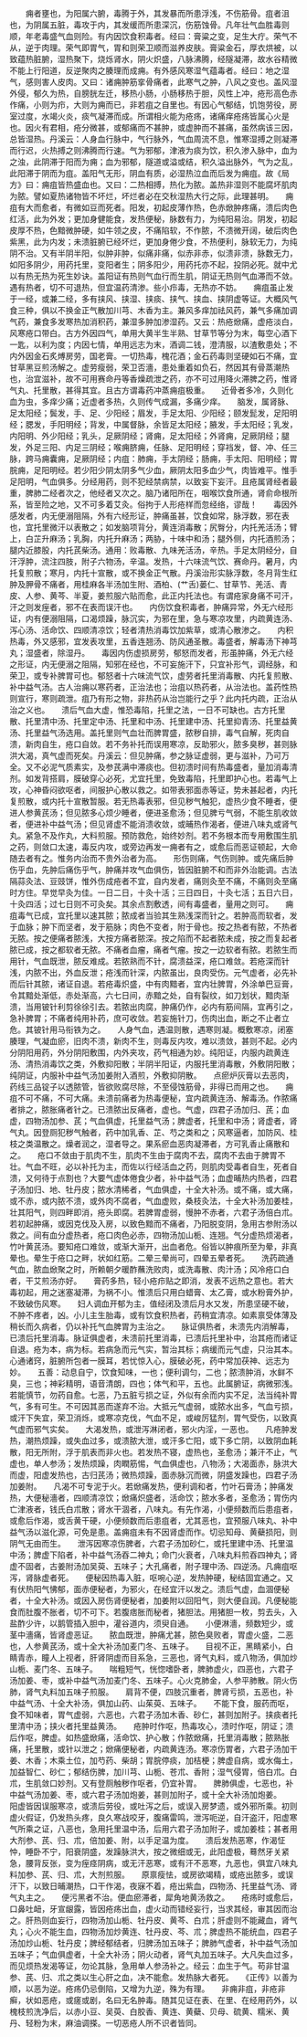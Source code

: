 <!-- { "loadSidebar": true } -->
　　痈者壅也，为阳属六腑，毒腾于外，其发暴而所患浮浅，不伤筋骨。疽者沮也，为阴属五脏，毒攻于内，其发缓而所患深沉，伤筋蚀骨。凡年壮气血胜毒则顺，年老毒盛气血则险。有内因饮食积毒者。经曰：膏粱之变，足生大疔。荣气不从，逆于肉理。荣气即胃气，胃和则荣卫顺而滋养皮肤。膏粱金石，厚衣烘被，以致蕴热脏腑，湿热聚下，烧烁肾水，阴火炽盛，八脉沸腾，经隧凝滞，故水谷精微不能上行阳道，反逆聚肉之腠理而成痈。有外感风寒湿气蕴毒者。经曰：地之湿气，感则害人皮肉。又曰：诸痈肿筋挛骨痛者，此寒气之肿，八风之变也。盖风湿外侵，郁久为热，自膀胱左迁，移热小肠，小肠移热于胆，风性上冲，疮形高色赤作痛，小则为疖，大则为痈而已，非若疽之自里也。有因心气郁结，饥饱劳役，房室过度，水竭火炎，痰气凝滞而成。所谓相火能为疮疡，诸痛痒疮疡皆属心火是也。因火有君相，疮分微甚，或郁痛而不甚肿，或虚肿而不甚痛，虽然病该三因，总皆湿热。丹溪云：人身血行脉中，气行脉外，气血周流不息，惟寒湿搏之则凝滞而行迟，火热搏之则沸腾而行速。气为邪郁，津液为痰为饮，积久渗入脉中，血为之浊，此阴滞于阳而为痈；血为邪郁，隧道或溢或结，积久溢出脉外，气为之乱，此阳滞于阴而为疽。盖阳气无形，阴血有质，必湿热泣血而后发为痈疽。故《局方》曰：痈疽皆热盛血也。又曰：二热相搏，热化为脓。盖热非湿则不能腐坏肌肉为脓。譬如夏热诸物皆不坏烂，坏烂者必在交秋湿热大行之际，此理甚明。　　痈疽有大而愈者，有微如豆而死者。阳发，初起皮薄作热，色赤焮肿疼痛，溃后肉色红活，此为外发；更加身健能食，发热便秘，脉数有力，为纯阳易治。阴发，初起皮厚不热，色黯微肿硬，如牛领之皮，不痛陷软，不作脓，不溃微开阔，破后肉色紫黑，此为内发；未溃脏腑已经坏烂，更加身倦少食，不热便利，脉软无力，为纯阴不治。又有半阴半阳，似肿非肿，似痛非痛，似赤非赤，似溃非溃，脉数无力，如阳多阴少，用药托里，变阳者生；阴多阳少，用药托亦不起，投阴必死。就中尤以有热无热为死生妙诀。盖阳证有热则气血行而生肌，阴证无热则气血滞而不敛。遇有热者，切不可退热，但宜温药清渗。些小疖毒，无热亦不妨。　　痈疽虽止发于一经，或兼二经，多有挟风、挟湿、挟痰、挟气、挟血、挟阴虚等证。大概风气食三种，俱以不换金正气散加川芎、木香为主。兼风多痒加祛风药，兼气多痛加调气药，兼食多发寒热加消积药，兼湿多肿加渗湿药。又云：热疮焮痛，虚疮淡白，风寒疮口带白。古方外因四气，单用大黄半生半熟、甘草节等分为末，每空心酒下一匙，以利为度；内因七情，单用远志为末，酒调二钱，澄清服，以渣敷患处；不内外因金石炙煿房劳，国老膏。一切热毒，槐花酒；金石药毒则坚硬如石不痛，宜甘草黑豆煎汤解之。虚劳瘦弱，荣卫否濇，患处重着如负石，然因其有骨蒸潮热也，治宜滋补，故不可用赛命丹等香燥疏泄之药，亦不可过用降火滞脾之药，惟肾气丸、托里散，甚得其宜。且古方谓毒药冲蒸痈疽极重。　　近骨者多冷，久则化血为虫，多痒少痛；近虚者多热，久则传气成漏，多痛少痒。　　脑发，属肾脉、足太阳经；鬓发，手、足、少阳经；眉发，手足太阳、少阳经；颐发髭发，足阳明经；腮发，手阳明经；背发，中属督脉，余皆足太阳经；腋发，手太阳经；乳发，内阳明、外少阳经；乳头，足厥阴经；肾痈，足太阳经；外肾痈，足厥阴经；腿发，外足三阳、内足三阴经；喉痈脐痈，任脉、足阳明经；穿裆发，督、冲、任三脉，跨马痈囊痈，足厥阴经；内疽：肺痈，手太阴经；肠痈，手太阳、阳明经；胃脘痈，足阳明经。若少阳少阴太阴多气少血，厥阴太阳多血少气，肉皆难平。惟手足阳明，气血俱多。分经用药，则不犯经禁病禁，以致妄下妄汗。且疮属肾经者最重，脾肺二经者次之，他经者又次之。脑乃诸阳所在，咽喉饮食所通，肾俞命根所系，皆至险之地，又不可多着艾灸。俗拘于人形疮样而忽经络，谬哉！　　毒因外感发者，内无便溺阻隔，外有六经形证，肿痛虽甚，饮食如常，脉浮数，邪在表也，宜托里微汗以表散之；如发脑项背分，黄连消毒散；尻臀分，内托羌活汤；臂上，白芷升麻汤；乳胸，内托升麻汤；两胁，十味中和汤；腿外侧，内托酒煎汤；腿内近膝股，内托芪柴汤。通用：败毒散、九味羌活汤，辛热。手足太阴经分，自汗浮肿，流注四肢，附子六物汤，辛温。发热，十六味流气饮、赛命丹。暑月，内托复煎散；寒月，内托十宣散，或不换金正气散。丹溪治形实脉浮数，冬月背生红肿及胛骨不痛者，用桂麻各半汤加生附、酒柏、(艹舌)蒌仁、甘草节、羌活、青皮、人参、黄芩、半夏，姜煎服六贴而愈，此正内托法也。有谓疮家身痛不可汗，汗之则发痓者，邪不在表而误汗也。　　内伤饮食积毒者，肿痛异常，外无六经形证，内有便溺阻隔，口渴烦躁，脉沉实，为邪在里，急与寒凉攻里，内疏黄连汤、泻心汤、活命饮、四顺清凉饮；轻者清热消毒饮加紫草，或清心散渗之。　　内积热毒，外又感邪，宜发表攻里，五香连翘汤、防风通圣散。毒盛者，解毒汤下神芎丸；湿盛者，除湿丹。　　毒因内伤虚损房劳，郁怒而发者，形虽肿痛，外无六经之形证，内无便溺之阻隔，知邪在经也，不可妄施汗下，只宜补形气，调经脉，和荣卫，或专补脾胃可也。郁怒者十六味流气饮，虚劳者托里消毒散、内托复煎散、补中益气汤。古人治痈以寒药者，正治法也；治疽以热药者，从治法也。盖药性热则宣行，寒则疏泄。疽乃有形之物，非热药从治岂能行之乎？此内托内疏，正治从治之义也。　　溃后气血大虚，惟恐毒陷，托里之法，一日不可缺也。古方托里散、托里清中汤、托里定中汤、托里和中汤、托里建中汤、托里抑青汤、托里益黄汤、托里益气汤选用。盖托里则气血壮而脾胃盛，脓秽自排，毒气自解，死肉自溃，新肉自生，疮口自敛。若不务补托而误用寒凉，反助邪火，脓多臭秽，甚则脉洪大渴，真气虚而死矣。丹溪云：但见肿痛，参之脉证虚弱，更与滋补，乃可万全。又不必泥气质素实，及参芪满中滞痰也。但初溃时间有热毒盛者，量加消毒清剂。如发背搭肩，膜破穿心必死，尤宜托里，免致毒陷，托里即护心也。若毒气上攻，心神昏闷欲呕者，间服护心散以救之。如带表邪面赤等证，势未甚起者，内托复煎散，或内托十宣散暂服。若无热毒表邪，但见秽气触犯，虚热少食不睡者，便进人参黄芪汤；但见脓多心烦少睡者，便进圣愈汤；但见脾亏气弱，不能生肌收敛者，便进补中益气汤；但见肾虚不能消溃收敛，或晡热作渴者，便进八味丸或肾气丸。紧急不及作丸，大料煎服。预防救危，始终妙剂。若不务根本而专用敷围生肌之药，则敛口太速，毒反内攻，或旁边再发一痈者有之，或愈后而恶证顿起，大命随去者有之。惟务内治而不贵外治者为高。　　形伤则痛，气伤则肿。或先痛后肿伤乎血，先肿后痛伤乎气，肿痛并攻气血俱伤，皆因脏腑不和而非外治能调。古法隔蒜灸法、豆豉饼，惟外伤成疮者不宜，自内发者，痛则灸至不痛，不痛则灸至痛时方住。早觉早灸为佳。一日二日，十灸十活；三日四日，十灸七活；五日六日，十灸四活；过七日则不可灸矣。其余点割敷透，间有毒盛者，量用之则可。　　痈疽毒气已成，宜托里以速其脓；脓成者当验其生熟浅深而针之。若肿高而软者，发于血脉；肿下而坚者，发于筋脉；肉色不变者，附于骨也。按之热者有脓，不热者无脓。按之便痛者脓浅，大按方痛者脓深。按之陷而不起者脓未成，按之而复起者脓已成，按之都软者无脓。不痛者血瘤，痛者气瘤。按之一边软者有脓。若脓生而用针，气血既泄，脓反难成。若脓熟而不针，腐溃益深，疮口难敛。若疮深而针浅，内脓不出，外血反泄；疮浅而针深，内脓虽出，良肉受伤。元气虚者，必先补而后针其脓，诸证自退。若疮毒炽盛，中有肉黯者，宜内壮脾胃，外涂单巴豆膏，令其黯处渐低，赤处渐高，六七日间，赤黯之处，自有裂纹，如刀划状，黯肉渐溃，当用铍针利剪徐徐引去。若脓出肉腐，肿痛仍作，必内有筋间隔，宜再引之，急补脾胃；不痛者纯用补药，庶可收敛。若妄施针刀，伤肉出血，断之不止者立危。其铍针用马衔铁为之。　　人身气血，遇温则散，遇寒则凝。概敷寒凉，闭塞腠理，气凝血瘀，旧肉不溃，新肉不生，则毒反内攻，难以溃敛，甚则不起。必内分阴阳用药，外分阴阳敷围，内外夹攻，药气相通为妙。纯阳证，内服内疏黄连汤、清热消毒饮之类，外敷抑阳散；半阴半阳证，内服托里消毒散，外敷阴阳散；纯阴证，内服补中益气汤加姜附入酒煎，外敷抑阴散。　　点瘀炉灰膏以去恶肉，药线三品锭子以透脓管，皆欲败腐尽除，不至侵蚀筋骨，非得已而用之也。　　痈疽不可不痛，不可大痛。未溃前痛者为热毒便秘，宜内疏黄连汤、解毒汤。作脓痛者排之，脓胀痛者针之。已溃脓出反痛者，虚也。气虚，四君子汤加归、芪；血虚，四物汤加参、芪；气血俱虚，托里益气汤；脾虚者，托里和中汤；肾虚者，肾气丸。因登厕犯秽气触者，药中加乳香、芷、芍之类和之；风寒逼者，加防风、桂枝之类温散之。燥者润之，湿者导之。果系瘀血恶肉凝滞者，方可乳香止痛散和之。　　疮口不敛由于肌肉不生，肌肉不生由于腐肉不去，腐肉不去由于脾胃不壮。气血不旺，必以补托为主，而佐以行经活血之药，则肌肉受毒者自生，死者自溃，又何待于点割也？大要气虚体倦食少者，补中益气汤；血虚晡热内热者，四君子汤加归、地、牡丹皮；脓水清稀者，气血俱虚，十全大补汤。或不痛，或大痛，或不赤，或内脓不溃，或外肉不腐者，气血虚败，桑枝灸法，十全大补汤加姜桂，壮其阳气，则四畔即消，疮头即腐。若脾胃虚弱，慢肿不赤者，六君子汤倍白朮。若初起肿痛，或因克伐及入房，以致色黯而不痛者，乃阳脱变阴，急用古参附汤以救之。间有血分虚热者，疮口肉色必赤，四物汤加山栀、连翘。气分虚热烦渴者，竹叶黄芪汤。要知疮口难敛，或渐大渐开，出血者危。俗皆以肿痕所至为晕，非真晕也。晕生于疮口之畔，状如红筋。二晕三晕尚可，四晕五晕者死。　　洗药疏通气血，脓血焮聚之时，所赖朝夕暖酢蘸洗败肉，或洗毒散、肉汁汤；风冷疮口白者，干艾煎汤亦好。　　膏药多热，轻小疮疖贴之即消，发表不远热之意也。若大毒初起，用之迷塞凝滞，为祸不小。惟溃后只用白蜡膏、太乙膏，或水粉膏外护，不致破伤风寒。　　妇人调血开郁为主，值经闭及溃后月水又发，所患坚硬不破，不肿不疼者，凶。小儿主生胎毒，或有饮食积热者，药稍宜清凉。如素禀受体薄及稍长而久病者，仍以补托气血脾胃为主治之。　　脉证俱热者，未溃先内消解毒，已溃后托里消毒。脉证俱虚者，未溃前托里消毒，已溃后托里补中，治其疮而诸证自退。疮为本，病为标。若病急而元气实，暂治其标；病缓而元气虚，只治其本。心通诸窍，脏腑所包者一膜耳，若忧惊入心，膜破必死，药中常加茯神、远志为妙。　　五善：动息自宁，饮食知味，一也；便利调匀，二也；脓溃肿消，水鲜不臭，三也；神彩精明，语音清朗，四也；体气和平，五也。此属腑证，病微邪浅。若能慎节，勿药自愈。七恶，乃五脏亏损之证，外似有余而内实不足，法当纯补胃气，多有可生。不可因其恶而遂弃不治。大抵元气虚弱，或脓水出多，气血亏损，或汗下失宜，荣卫消烁，或寒凉克伐，气血不足，或峻厉猛剂，胃气受伤，以致真气虚而邪气实矣。　　大渴发热，或泄泻淋闭者，邪火内淫，一恶也。　　凡疮肿发热，潮热烦躁，或失血过多，或溃脓大泄，或汗多亡阳，或下多亡阴，以致阴血耗散，阳无所附，浮于肌表而非火也。若发热不寝，虚热也，圣愈汤；兼汗不止，气虚也，单人参汤；发热烦躁，肉瞤筋惕，气血俱虚也，八物汤；大渴面赤，脉洪大而虚，阳虚发热也，古归芪汤；微热烦躁，面赤脉沉而微，阴盛发躁也，四君子汤加姜附。　　凡渴不可专泥于火。若焮痛发热，便利调和者，竹叶石膏汤；肿痛发热，大便秘濇者，四顺清凉饮；焮痛炽盛者，活命饮；脓水多者，圣愈汤；胃伤内亡津液者，钱氏白朮散；肾水干涸者，八味丸。有先作渴，小便频数而后患疽者，或愈后作渴，或舌黄干硬，小便频数而后患疽者，尤其恶也，宜预服八味丸、补中益气汤以滋化源，可免是患。盖痈疽未有不因肾虚而作。切忌知母、黄蘗损阳，则阴气无由而生。　　泄泻因寒凉伤脾者，六君子汤加砂仁，或托里建中汤、托里温中汤；脾虚下陷者，补中益气汤吞二神丸；命门火衰者，八味丸料煎吞四神丸；肾虚不固者，古姜附汤加吴萸、五味子；大孔痛者，附子理中汤、四逆汤。凡痈疽呕泻，肾脉虚者死。　　便秘因热毒入脏，呕啘心逆，发热肿硬，秘结固宜通之。又有伏热阳气怫郁，面赤便秘者，为邪火，在经宜汗以发之。溃后气虚，血涸便秘者，十全大补汤。或因入房伤肾便秘者，加姜附以回阳气，则大便自润。凡便秘能食而肚腹不胀者，切不可下。若腹痞胀而秘者，猪胆法。用猪胆一枚，剪去头，入盐酢少许，以鹅管插入胆中，灌谷道内，须臾自通。　　小便淋濇，频数短少，或茎中濇痛，皆肾虚恶证。　　脓血既泄，肿痛尤甚，脓色臭败者，胃虚火盛，二恶也，人参黄芪汤，或十全大补汤加麦门冬、五味子。　　目视不正，黑睛紧小，白睛青赤，瞳人上视者，肝肾阴虚而目系急，三恶也，肾气丸料，或八物汤，俱加炒山栀、麦门冬、五味子。　　喘粗短气，恍惚嗜卧者，脾肺虚火，四恶也，六君子汤加姜、枣，或补中益气汤加麦门冬、五味子。心火克肺金，人参平肺散。阴火伤肺，肾气丸料加五味子煎服。　　肩背不便，四肢沉重者，脾肾亏损，五恶也，补中益气汤、十全大补汤，俱加山药、山茱萸、五味子。　　不能下食，服药而呕，食不知味者，胃气虚弱，六恶也，六君子汤加木香、砂仁，甚则加附子。挟痰者托里清中汤；挟火者托里益黄汤。　　疮肿时作呕，热毒攻心，溃时作呕，阴证；溃后作呕，脾虚。如热盛焮痛，活命饮、护心散；作脓焮痛，托里消毒散；脓熟胀痛，托里散，或针以泄之；焮痛便秘者，内疏黄连汤。寒凉伤胃者，六君子汤加干姜、木香；木乘土位，加芍药、柴胡；胃脘停痰，加桔梗；脾虚自病，或水侮土，加益智仁、砂仁；郁结伤脾，加川芎、山栀、苍朮、香附；湿气侵胃，倍白朮。白朮，生肌敛口妙剂。又有登厕触秽作呕者，仍宜补胃。　　脾肺俱虚，七恶也，补中益气汤加姜、枣，或六君子汤加炮姜，甚则加附子，或十全大补汤加炮姜。　　阳虚皆因误服寒凉，或溃后劳役，或吐泻之后，或误入房梦遗，或外邪所乘。初则虚火假证，仍发热头疼，良久寒战咬牙，腹痛雷鸣，泄泻呃逆，自汗盗汗，阳虚寒气所乘之证，八恶也，急用托里温中汤，后用六君子汤加附子，或加姜桂；甚者用大剂参、芪、归、朮，倍加姜、附，以手足温为度。　　溃后发热恶寒，作渴怔忡，睡卧不宁，阳衰阴盛，发躁脉洪大，按之微细或无，此阳虚极，蓦然牙关紧急，腰背反张，变为痓痉阴病，或无汗恶寒，或有汗不恶寒，九恶也，俱宜八味丸料加参、芪、归、朮，大剂煎服。　　原禀瘦怯，或房欲竭精，或疮出脓多，或误汗下，以致日晡潮热，口干作渴，夜寐不着，疮出紫血，四物汤、托里益气汤、肾气丸主之。　　便污黑者不治。便血瘀滞者，犀角地黄汤救之。　　疮疡时或愈后，口鼻吐衄，牙宣龈露，皆因疮疡出血，虚火动而错经妄行，当求其经，审其因而治之。肝热则血妄行，四物汤加山栀、牡丹皮、黄芩、白朮；肝虚则不能藏血，肾气丸；心火不能生血，四物汤加炒黄连、牡丹皮、芩、朮；脾虚热不能统血，四君子汤加炒山栀、牡丹皮；脾经郁结者，归脾汤加五味子；脾肺气虚者，补中益气汤加五味子；气血俱虚者，十全大补汤；阴火动者，肾气丸加五味子。大凡失血过多，而见烦热发渴等证，勿论其脉，急用单人参汤补之。经云：血生于气。苟非甘温参、芪、归、朮之类以生心肝之血，决不能愈。发热脉大者死。　　《正传》以善为顺，以恶为逆。疮疡仍忌倒陷，又增为九逆，殊为有理。　　非痈非疽，非疮非癣，状如恶疮，或瘥或剧，名曰无名肿毒。随其见证在表、在里、在经用药外，以槐枝煎洗净后，以赤小豆、吴萸、白胶香、黄连、黄蘗、贝母、硫黄、糯米、黄丹、轻粉为末，麻油调搽。一切恶疮人所不识者皆同。
